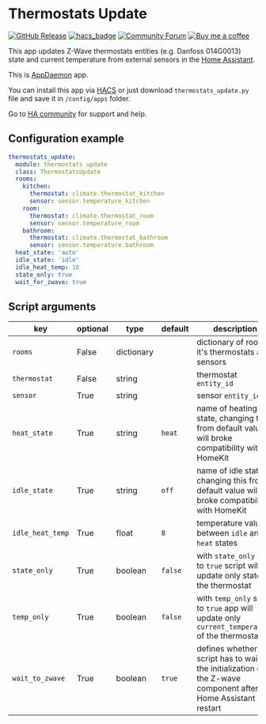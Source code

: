 # Thermostats Update
[![GitHub Release][releases-shield]][releases]
[![hacs_badge][hacs-shield]][hacs]
[![Community Forum][forum-shield]][forum]
[![Buy me a coffee][buy-me-a-coffee-shield]][buy-me-a-coffee]

This app updates Z-Wave thermostats entities (e.g. Danfoss 014G0013) state and current temperature from external sensors in the [Home Assistant](https://home-assistant.io/).

This is [AppDaemon](appdaemon.readthedocs.io/) app.

You can install this app via [HACS](https://custom-components.github.io/hacs/) or just download `thermostats_update.py` file and save it in `/config/apps` folder.

Go to [HA community](https://community.home-assistant.io/t/update-current-temperature-for-z-wave-thermostats/32834) for support and help.

## Configuration example
```yaml
thermostats_update:
  module: thermostats_update
  class: ThermostatsUpdate
  rooms:
    kitchen:
      thermostat: climate.thermostat_kitchen
      sensor: sensor.temperature_kitchen
    room:
      thermostat: climate.thermostat_room
      sensor: sensor.temperature_room
    bathroom:
      thermostat: climate.thermostat_bathroom
      sensor: sensor.temperature.bathroom
  heat_state: 'auto'
  idle_state: 'idle'
  idle_heat_temp: 10
  state_only: true
  wait_for_zwave: true
```
## Script arguments
key | optional | type | default | description
-- | -- | -- | -- | --
`rooms` | False | dictionary | | dictionary of rooms it's thermostats and sensors
`thermostat` | False | string | | thermostat `entity_id`
`sensor` | True | string | | sensor `entity_id`
`heat_state` | True | string | `heat` | name of heating state, changing this from default value will broke compatibility with HomeKit
`idle_state` | True | string | `off` | name of idle state, changing this from default value will broke compatibility with HomeKit
`idle_heat_temp` | True | float | `8` | temperature value between `idle` and `heat` states
`state_only` | True | boolean | `false` | with `state_only` set to `true` script will update only state of the thermostat
`temp_only` | True | boolean | `false` | with `temp_only` set to `true` app will update only `current_temperature` of the thermostat
`wait_to_zwave` | True | boolean | `true` | defines whether the script has to wait for the initialization of the Z-wave component after Home Assistant restart

[releases]: https://github.com/bieniu/ha-ad-thermostats-update/releases
[releases-shield]: https://img.shields.io/github/release/bieniu/ha-ad-thermostats-update.svg?style=popout
[forum]: https://community.home-assistant.io/t/update-current-temperature-for-z-wave-thermostats/32834
[forum-shield]: https://img.shields.io/badge/community-forum-brightgreen.svg?style=popout
[buy-me-a-coffee-shield]: https://img.shields.io/static/v1.svg?label=%20&message=Buy%20me%20a%20coffee&color=6f4e37&logo=buy%20me%20a%20coffee&logoColor=white
[buy-me-a-coffee]: https://www.buymeacoffee.com/QnLdxeaqO
[hacs-shield]: https://img.shields.io/badge/HACS-Default-orange.svg
[hacs]: https://github.com/custom-components/hacs

